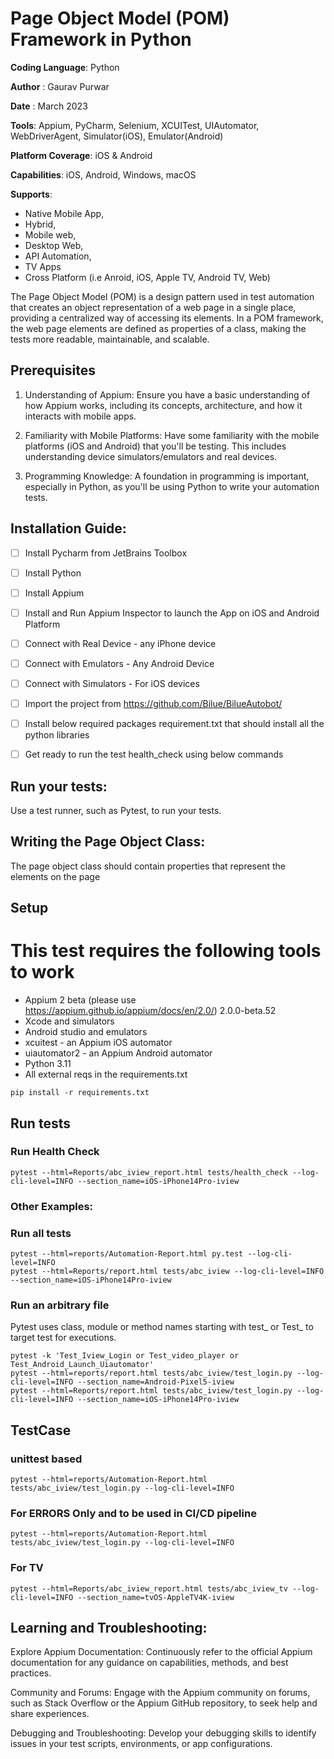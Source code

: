 # Page Object Model (POM) Framework in Python

**Coding Language**: Python

**Author** : Gaurav Purwar

**Date** : March 2023

**Tools**: Appium, PyCharm, Selenium, XCUITest, UIAutomator, WebDriverAgent, Simulator(iOS), Emulator(Android)

**Platform Coverage**: iOS & Android

**Capabilities**: iOS, Android, Windows, macOS

**Supports**: 
* Native Mobile App,
* Hybrid,
* Mobile web,
* Desktop Web,
* API Automation, 
* TV Apps 
* Cross Platform (i.e Anroid, iOS, Apple TV, Android TV, Web)


The Page Object Model (POM) is a design pattern used in test automation that creates an object representation of a web page in a single place, providing a centralized way of accessing its elements. In a POM framework, the web page elements are defined as properties of a class, making the tests more readable, maintainable, and scalable.

## Prerequisites
1. Understanding of Appium:
Ensure you have a basic understanding of how Appium works, including its concepts, architecture, and how it interacts with mobile apps.

2. Familiarity with Mobile Platforms:
Have some familiarity with the mobile platforms (iOS and Android) that you'll be testing. This includes understanding device simulators/emulators and real devices.

3. Programming Knowledge:
A foundation in programming is important, especially in Python, as you'll be using Python to write your automation tests.

##  **Installation Guide:** 
- [ ] Install Pycharm from JetBrains Toolbox
- [ ] Install Python
- [ ] Install Appium 
- [ ] Install and Run Appium Inspector to launch the App on iOS and Android Platform
- [ ] Connect with Real Device - any iPhone device
- [ ] Connect with Emulators - Any Android Device
- [ ] Connect with Simulators - For iOS devices
- [ ] Import the project from https://github.com/Bilue/BilueAutobot/
- [ ] Install below required packages requirement.txt that should install all the python libraries
- [ ] Get ready to run the test health_check using below commands 


## Run your tests: 
Use a test runner, such as Pytest, to run your tests.

## Writing the Page Object Class:
The page object class should contain properties that represent the elements on the page
## Setup

# This test requires the following tools to work
- Appium 2 beta (please use https://appium.github.io/appium/docs/en/2.0/) 2.0.0-beta.52
- Xcode and simulators 
- Android studio and emulators
- xcuitest - an Appium iOS automator
- uiautomator2 - an Appium Android automator
- Python 3.11 
- All external reqs in the requirements.txt

```
pip install -r requirements.txt
```

## Run tests
### Run Health Check

```
pytest --html=Reports/abc_iview_report.html tests/health_check --log-cli-level=INFO --section_name=iOS-iPhone14Pro-iview
```

### Other Examples:
### Run all tests
```
pytest --html=reports/Automation-Report.html py.test --log-cli-level=INFO
pytest --html=Reports/report.html tests/abc_iview --log-cli-level=INFO --section_name=iOS-iPhone14Pro-iview
```

### Run an arbitrary file
Pytest uses class, module or method names starting with test_ or Test_ to target test for executions.

```
pytest -k 'Test_Iview_Login or Test_video_player or Test_Android_Launch_Uiautomator'
pytest --html=reports/report.html tests/abc_iview/test_login.py --log-cli-level=INFO --section_name=Android-Pixel5-iview
pytest --html=Reports/report.html tests/abc_iview/test_login.py --log-cli-level=INFO --section_name=iOS-iPhone14Pro-iview
```

## TestCase
### unittest based
```
pytest --html=reports/Automation-Report.html tests/abc_iview/test_login.py --log-cli-level=INFO
```
### For ERRORS Only and to be used in CI/CD pipeline
```
pytest --html=reports/Automation-Report.html tests/abc_iview/test_login.py --log-cli-level=INFO
```

### For TV
```
pytest --html=Reports/abc_iview_report.html tests/abc_iview_tv --log-cli-level=INFO --section_name=tvOS-AppleTV4K-iview
```

## Learning and Troubleshooting:

Explore Appium Documentation:
Continuously refer to the official Appium documentation for any guidance on capabilities, methods, and best practices.

Community and Forums:
Engage with the Appium community on forums, such as Stack Overflow or the Appium GitHub repository, to seek help and share experiences.

Debugging and Troubleshooting:
Develop your debugging skills to identify issues in your test scripts, environments, or app configurations.
